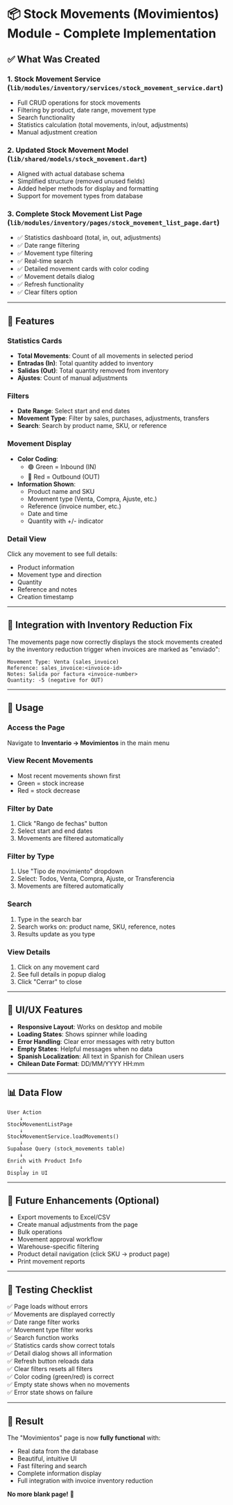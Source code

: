 # 📦 Stock Movements (Movimientos) Module - Complete Implementation

## ✅ What Was Created

### 1. **Stock Movement Service** (`lib/modules/inventory/services/stock_movement_service.dart`)
   - Full CRUD operations for stock movements
   - Filtering by product, date range, movement type
   - Search functionality
   - Statistics calculation (total movements, in/out, adjustments)
   - Manual adjustment creation

### 2. **Updated Stock Movement Model** (`lib/shared/models/stock_movement.dart`)
   - Aligned with actual database schema
   - Simplified structure (removed unused fields)
   - Added helper methods for display and formatting
   - Support for movement types from database

### 3. **Complete Stock Movement List Page** (`lib/modules/inventory/pages/stock_movement_list_page.dart`)
   - ✅ Statistics dashboard (total, in, out, adjustments)
   - ✅ Date range filtering
   - ✅ Movement type filtering
   - ✅ Real-time search
   - ✅ Detailed movement cards with color coding
   - ✅ Movement details dialog
   - ✅ Refresh functionality
   - ✅ Clear filters option

---

## 🎯 Features

### Statistics Cards
- **Total Movements**: Count of all movements in selected period
- **Entradas (In)**: Total quantity added to inventory
- **Salidas (Out)**: Total quantity removed from inventory
- **Ajustes**: Count of manual adjustments

### Filters
- **Date Range**: Select start and end dates
- **Movement Type**: Filter by sales, purchases, adjustments, transfers
- **Search**: Search by product name, SKU, or reference

### Movement Display
- **Color Coding**:
  - 🟢 Green = Inbound (IN)
  - 🔴 Red = Outbound (OUT)
- **Information Shown**:
  - Product name and SKU
  - Movement type (Venta, Compra, Ajuste, etc.)
  - Reference (invoice number, etc.)
  - Date and time
  - Quantity with +/- indicator

### Detail View
Click any movement to see full details:
- Product information
- Movement type and direction
- Quantity
- Reference and notes
- Creation timestamp

---

## 🔗 Integration with Inventory Reduction Fix

The movements page now correctly displays the stock movements created by the inventory reduction trigger when invoices are marked as "enviado":

```
Movement Type: Venta (sales_invoice)
Reference: sales_invoice:<invoice-id>
Notes: Salida por factura <invoice-number>
Quantity: -5 (negative for OUT)
```

---

## 🚀 Usage

### Access the Page
Navigate to **Inventario → Movimientos** in the main menu

### View Recent Movements
- Most recent movements shown first
- Green = stock increase
- Red = stock decrease

### Filter by Date
1. Click "Rango de fechas" button
2. Select start and end dates
3. Movements are filtered automatically

### Filter by Type
1. Use "Tipo de movimiento" dropdown
2. Select: Todos, Venta, Compra, Ajuste, or Transferencia
3. Movements are filtered automatically

### Search
1. Type in the search bar
2. Search works on: product name, SKU, reference, notes
3. Results update as you type

### View Details
1. Click on any movement card
2. See full details in popup dialog
3. Click "Cerrar" to close

---

## 🎨 UI/UX Features

- **Responsive Layout**: Works on desktop and mobile
- **Loading States**: Shows spinner while loading
- **Error Handling**: Clear error messages with retry button
- **Empty States**: Helpful messages when no data
- **Spanish Localization**: All text in Spanish for Chilean users
- **Chilean Date Format**: DD/MM/YYYY HH:mm

---

## 📊 Data Flow

```
User Action
    ↓
StockMovementListPage
    ↓
StockMovementService.loadMovements()
    ↓
Supabase Query (stock_movements table)
    ↓
Enrich with Product Info
    ↓
Display in UI
```

---

## 🔮 Future Enhancements (Optional)

- Export movements to Excel/CSV
- Create manual adjustments from the page
- Bulk operations
- Movement approval workflow
- Warehouse-specific filtering
- Product detail navigation (click SKU → product page)
- Print movement reports

---

## 🐛 Testing Checklist

✅ Page loads without errors  
✅ Movements are displayed correctly  
✅ Date range filter works  
✅ Movement type filter works  
✅ Search function works  
✅ Statistics cards show correct totals  
✅ Detail dialog shows all information  
✅ Refresh button reloads data  
✅ Clear filters resets all filters  
✅ Color coding (green/red) is correct  
✅ Empty state shows when no movements  
✅ Error state shows on failure  

---

## 🎉 Result

The "Movimientos" page is now **fully functional** with:
- Real data from the database
- Beautiful, intuitive UI
- Fast filtering and search
- Complete information display
- Full integration with invoice inventory reduction

**No more blank page!** 🚀
